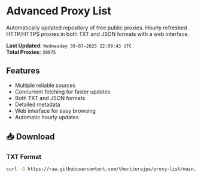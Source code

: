 # Advanced Proxy List

Automatically updated repository of free public proxies. Hourly refreshed HTTP/HTTPS proxies in both TXT and JSON formats with a web interface.

**Last Updated:** `Wednesday 30-07-2025 22:09:43 UTC`  
**Total Proxies:** `39975`

## Features
- Multiple reliable sources
- Concurrent fetching for faster updates
- Both TXT and JSON formats
- Detailed metadata
- Web interface for easy browsing
- Automatic hourly updates

## 📥 Download

### TXT Format
```bash
curl -O https://raw.githubusercontent.com/theriturajps/proxy-list/main/proxies.txt